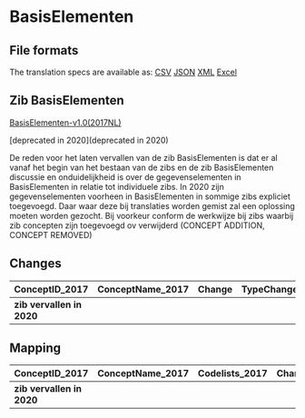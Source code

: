 # BasisElementen
## File formats

The translation specs are available as: 
[CSV](../csv/BasisElementen.csv) [JSON](../json/BasisElementen.json) [XML](../xml/BasisElementen.xml) [Excel](../excel/BasisElementen.xlsx)



## Zib BasisElementen

[BasisElementen-v1.0(2017NL)](https://zibs.nl/wiki/BasisElementen-v1.0(2017NL))

[deprecated in 2020](deprecated in 2020)



De reden voor het laten vervallen van de zib BasisElementen is dat er al vanaf het begin van het bestaan van de zibs en de zib BasisElementen discussie en onduidelijkheid is over de gegevenselementen in BasisElementen in relatie tot individuele zibs. In 2020 zijn gegevenselementen voorheen in BasisElementen in sommige zibs expliciet toegevoegd. Daar waar deze bij translaties worden gemist zal een oplossing moeten worden gezocht. Bij voorkeur conform de werkwijze bij zibs waarbij zib concepten zijn toegevoegd ov verwijderd (CONCEPT ADDITION, CONCEPT REMOVED)  





## Changes

| ConceptID_2017            | ConceptName_2017   | Change   | TypeChange   | Impact_heen   | TRANSLATIE_spec_heen   | Impact_terug   | TRANSLATIE_spec_terug   | Omschrijving   |
|:--------------------------|:-------------------|:---------|:-------------|:--------------|:-----------------------|:---------------|:------------------------|:---------------|
| **zib vervallen in 2020** |                    |          |              |               |                        |                |                         |                |

## Mapping

| ConceptID_2017            | ConceptName_2017   | Codelists_2017   | Change   | ConceptID_2020            | ConceptName_2020   | Codelists_2020   | Bits   | Omschrijving   | TypeChange   | Impact_heen   | TRANSLATIE_spec_heen   | Impact_terug   | TRANSLATIE_spec_terug   |
|:--------------------------|:-------------------|:-----------------|:---------|:--------------------------|:-------------------|:-----------------|:-------|:---------------|:-------------|:--------------|:-----------------------|:---------------|:------------------------|
| **zib vervallen in 2020** |                    |                  |          | **zib vervallen in 2020** |                    |                  |        |                |              |               |                        |                |                         |

